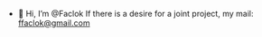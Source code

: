 - 👋 Hi, I’m @Faclok
If there is a desire for a joint project, my mail:
ffaclok@gmail.com

<!---
Faclok/Faclok is a ✨ special ✨ repository because its `README.md` (this file) appears on your GitHub profile.
You can click the Preview link to take a look at your changes.
--->
